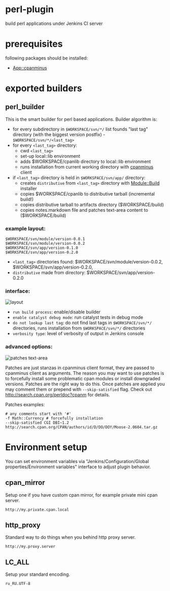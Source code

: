 perl-plugin
===========

build perl applications under Jenkins CI server 

prerequisites
===

following packages should be installed:

- [App::cpanminus](http://search.cpan.org/perldoc?App%3A%3Acpanminus)

exported builders
===

## perl_builder

This is the smart builder for perl based applications. Builder algorithm is:

- for every subdirectory in `$WORKSPACE/svn/*/` list founds "last tag" directory (with the biggest version postfix) -  `$WORKSPACE/svn/*/<last_tag>`
- for every `<last_tag>` directory:
    - cwd `<last_tag>`
    - set-up local::lib environment 
    - adds $WORKSPACE/cpanlib directory to local::lib environment
    - runs installation from current working directory with [cpanminus](http://search.cpan.org/perldoc?cpanm) client
- if `<last_tag>` directory is held in `$WORKSPACE/svn/app/` directory:
    - creates `distributive` from `<last_tag>` directory with [Module::Build](http://search.cpan.org/perldoc?Module%3A%3ABuild) installer 
    - copies $WORKSPACE/cpanlib to distributive tarball (incremental build!)
    - copies distributive tarball to artifacts directory ($WORKSPACE/build)
    - copies notes.markdown file and patches text-area content to ($WORKSPACE/build)


### example layout:

    $WORKSPACE/svn/module/version-0.0.1
    $WORKSPACE/svn/module/version-0.0.2
    $WORKSPACE/svn/app/version-0.1.0
    $WORKSPACE/svn/app/version-0.2.0

- `<last_tag>` directories found: $WORKSPACE/svn/module/version-0.0.2, $WORKSPACE/svn/app/version-0.2.0, 
- `distributive` made from directory: $WORKSPACE/svn/app/version-0.2.0

### interface:

![layout](https://raw.github.com/melezhik/perl-plugin/master/images/layout.png "layout")

- `run build process`: enable/disable builder
- `enable catalyst debug mode`: run catalyst tests in debug mode
- `do not lookup last tag`: do not find last tags in `$WORKSPACE/svn/*/` directories, runs installation from `$WORKSPACE/svn/*/` directories
- `verbosity type`: level of verbosity of output in Jenkins console

### advanced options:

![patches text-area](https://raw.github.com/melezhik/perl-plugin/master/images/patches.png "patches text-area")

Patches are just stanzas in cpanminus client format, they are passed to cpanminus client as arguments. 
The reason you may want to use patches is to forcefully install some problematic cpan modules or install downgraded versions. 
Patches are the right way to do this. Once patches are applied you may comment them or prepend with `--skip-satisfied` flag. 
Check out http://search.cpan.org/perldoc?cpanm for details.

Patches examples:

    # any comments start with '#'
    -f Math::Currency # forcefully installation
    --skip-satisfied CGI DBI~1.2
    http://search.cpan.org/CPAN/authors/id/D/DO/DOY/Moose-2.0604.tar.gz

# Environment setup

You can set environment variables via "Jenkins/Configuration/Global properties/Environment variables" interface to adjust plugin behavior.

## cpan_mirror
Setup one if you have custom cpan mirror, for example private mini cpan server.
    
    http://my.private.cpan.local

## http_proxy
Standard way to do things when you behind http proxy server.

    http://my.proxy.server

## LC_ALL
Setup your standard encoding.

    ru_RU.UTF-8






